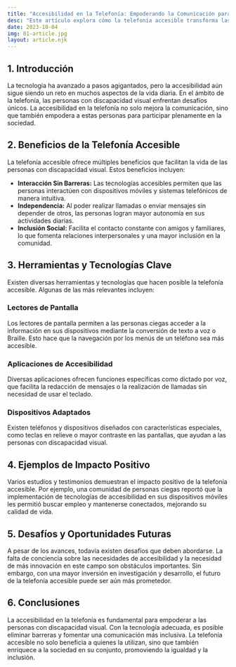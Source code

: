 ```yaml
---
title: "Accesibilidad en la Telefonía: Empoderando la Comunicación para Personas con Discapacidad Visual"
desc: "Este artículo explora cómo la telefonía accesible transforma las comunicaciones para las personas con discapacidad visual, permitiéndoles interactuar con confianza y facilidad en un mundo digital."
date: 2023-10-04
img: 01-article.jpg
layout: article.njk
---
```


<h2>1. Introducción</h2>
<p>La tecnología ha avanzado a pasos agigantados, pero la accesibilidad aún sigue siendo un reto en muchos aspectos de la vida diaria. En el ámbito de la telefonía, las personas con discapacidad visual enfrentan desafíos únicos. La accesibilidad en la telefonía no solo mejora la comunicación, sino que también empodera a estas personas para participar plenamente en la sociedad.</p>

<h2>2. Beneficios de la Telefonía Accesible</h2>
<p>La telefonía accesible ofrece múltiples beneficios que facilitan la vida de las personas con discapacidad visual. Estos beneficios incluyen:</p>
<ul>
    <li><strong>Interacción Sin Barreras:</strong> Las tecnologías accesibles permiten que las personas interactúen con dispositivos móviles y sistemas telefónicos de manera intuitiva.</li>
    <li><strong>Independencia:</strong> Al poder realizar llamadas o enviar mensajes sin depender de otros, las personas logran mayor autonomía en sus actividades diarias.</li>
    <li><strong>Inclusión Social:</strong> Facilita el contacto constante con amigos y familiares, lo que fomenta relaciones interpersonales y una mayor inclusión en la comunidad.</li>
</ul>

<h2>3. Herramientas y Tecnologías Clave</h2>
<p>Existen diversas herramientas y tecnologías que hacen posible la telefonía accesible. Algunas de las más relevantes incluyen:</p>
<h3>Lectores de Pantalla</h3>
<p>Los lectores de pantalla permiten a las personas ciegas acceder a la información en sus dispositivos mediante la conversión de texto a voz o Braille. Esto hace que la navegación por los menús de un teléfono sea más accesible.</p>

<h3>Aplicaciones de Accesibilidad</h3>
<p>Diversas aplicaciones ofrecen funciones específicas como dictado por voz, que facilita la redacción de mensajes o la realización de llamadas sin necesidad de usar el teclado.</p>

<h3>Dispositivos Adaptados</h3>
<p>Existen teléfonos y dispositivos diseñados con características especiales, como teclas en relieve o mayor contraste en las pantallas, que ayudan a las personas con discapacidad visual.</p>

<h2>4. Ejemplos de Impacto Positivo</h2>
<p>Varios estudios y testimonios demuestran el impacto positivo de la telefonía accesible. Por ejemplo, una comunidad de personas ciegas reportó que la implementación de tecnologías de accesibilidad en sus dispositivos móviles les permitió buscar empleo y mantenerse conectados, mejorando su calidad de vida.</p>

<h2>5. Desafíos y Oportunidades Futuras</h2>
<p>A pesar de los avances, todavía existen desafíos que deben abordarse. La falta de conciencia sobre las necesidades de accesibilidad y la necesidad de más innovación en este campo son obstáculos importantes. Sin embargo, con una mayor inversión en investigación y desarrollo, el futuro de la telefonía accesible puede ser aún más prometedor.</p>

<h2>6. Conclusiones</h2>
<p>La accesibilidad en la telefonía es fundamental para empoderar a las personas con discapacidad visual. Con la tecnología adecuada, es posible eliminar barreras y fomentar una comunicación más inclusiva. La telefonía accesible no solo beneficia a quienes la utilizan, sino que también enriquece a la sociedad en su conjunto, promoviendo la igualdad y la inclusión.</p>